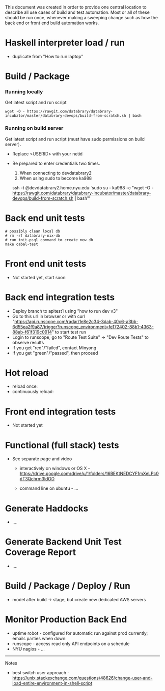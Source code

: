 This document was created in order to provide one central location to
describe all use cases of build and test automation. Most or all of
these should be run once, whenever making a sweeping change such as how
the back end or front end build automation works.

# Haskell interpreter load / run

  - duplicate from "How to run laptop"

# Build / Package

### Running locally

Get latest script and run script

    wget -O - https://rawgit.com/databrary/databrary-incubator/master/databrary-devops/build-from-scratch.sh | bash

### Running on build server

Get latest script and run script (must have sudo permissions on build
server).

  - Replace \<USERID\> with your netid
  - Be prepared to enter credentials two times.
    1.  When connecting to devdatabrary2
    2.  When using sudo to become ka988


    ssh -t @devdatabrary2.home.nyu.edu 'sudo su - ka988 -c "wget -O - https://rawgit.com/databrary/databrary-incubator/master/databrary-devops/build-from-scratch.sh | bash"'



# Back end unit tests

    # possibly clean local db
    # rm -rf databrary-nix-db
    # run init-psql command to create new db
    make cabal-test

# Front end unit tests

  - Not started yet, start soon

# Back end integration tests

  - Deploy branch to apitest1 using "how to run dev v3"
  - Go to this url in browser or with curl
    "<https://api.runscope.com/radar/1e8e2c34-3dab-40c6-a3bb-6d55ea2f9a87/trigger?runscope_environment=fe172402-88b1-4363-88ab-f61f319c0914>"
    to start test run
  - Login to runscope, go to "Route Test Suite" → "Dev Route Tests" to
    observe results
  - If you get "red"/"failed", contact Minyong
  - If you get "green"/"passed", then proceed

# Hot reload

  - reload once:
  - continuously reload:

# Front end integration tests

  - Not started yet

# Functional (full stack) tests

  - See separate page and video
      - interactively on windows or OS X -
        <https://drive.google.com/drive/u/1/folders/16BEKtNEDCYF1mXeLPc0dT3Qchrm3ldOO>

      - command line on ubuntu - ...

# Generate Haddocks

  - ....

# Generate Backend Unit Test Coverage Report

  - ....

# Build / Package / Deploy / Run

  - model after build → stage, but create new dedicated AWS servers

# Monitor Production Back End

  - uptime robot - configured for automatic run against prod currently;
    emails parties when down
  - runscope - access read only API endpoints on a schedule
  - NYU nagios - ...

-----



Notes

  - best switch user approach -
    <https://unix.stackexchange.com/questions/48626/change-user-and-load-entire-environment-in-shell-script>
